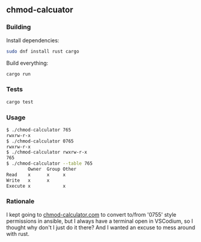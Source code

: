 ## chmod-calcuator

### Building

Install dependencies:
```bash
sudo dnf install rust cargo
```

Build everything:
```bash
cargo run
```

### Tests

```bash
cargo test
```

### Usage

```bash
$ ./chmod-calculator 765
rwxrw-r-x
$ ./chmod-calculator 0765
rwxrw-r-x
$ ./chmod-calculator rwxrw-r-x
765
$ ./chmod-calculator --table 765
        Owner  Group Other
Read    x      x     x
Write   x      x
Execute x            x
```

### Rationale

I kept going to [chmod-calculator.com](https://chmod-calculator.com/) to convert to/from '0755' style permissions in ansible, but I always have a terminal open in VSCodium, so I thought why don't I just do it there?  And I wanted an excuse to mess around with rust.
